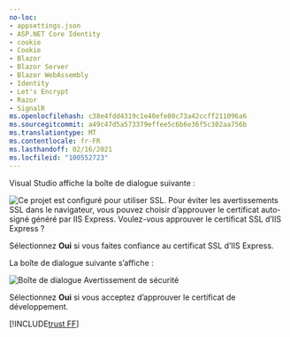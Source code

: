 ```yaml
---
no-loc:
- appsettings.json
- ASP.NET Core Identity
- cookie
- Cookie
- Blazor
- Blazor Server
- Blazor WebAssembly
- Identity
- Let's Encrypt
- Razor
- SignalR
ms.openlocfilehash: c38e4fdd4319c1e40efe80c73a42ccff211096a6
ms.sourcegitcommit: a49c47d5a573379effee5c6b6e36f5c302aa756b
ms.translationtype: MT
ms.contentlocale: fr-FR
ms.lasthandoff: 02/16/2021
ms.locfileid: "100552723"
---
```

Visual Studio affiche la boîte de dialogue suivante :

![Ce projet est configuré pour utiliser SSL. Pour éviter les avertissements SSL dans le navigateur, vous pouvez choisir d’approuver le certificat auto-signé généré par IIS Express. Voulez-vous approuver le certificat SSL d’IIS Express ?](~/getting-started/_static/trustCert.png)

Sélectionnez **Oui** si vous faites confiance au certificat SSL d’IIS Express.

La boîte de dialogue suivante s’affiche :

![Boîte de dialogue Avertissement de sécurité](~/getting-started/_static/cert.png)

Sélectionnez **Oui** si vous acceptez d’approuver le certificat de développement.

[!INCLUDE[trust FF](~/includes/trust-ff.md)]
